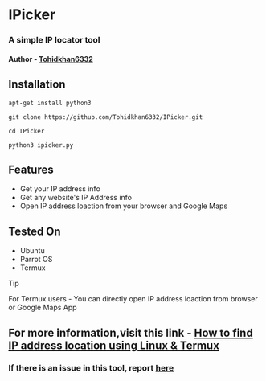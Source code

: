 # IPicker
### A simple IP locator tool
#### Author - [Tohidkhan6332](https://github.com/Tohidkhan6332/)





## Installation

```
apt-get install python3

git clone https://github.com/Tohidkhan6332/IPicker.git

cd IPicker

python3 ipicker.py
```

## Features

- Get your IP address info
- Get any website's IP Address info
- Open IP address loaction from your browser and Google Maps

## Tested On

- Ubuntu
- Parrot OS
- Termux



> [!TIP]
> For Termux users - You can directly open IP address loaction from browser or Google Maps App



## For more information,visit this link - [How to find IP address location using Linux & Termux](https://mrhacker7.blogspot.com/2021/09/how-to-get-ip-address-location-using.html)


### If there is an issue in this tool, report [here](https://github.com/Tohidkhan6332/IPicker/issues)

